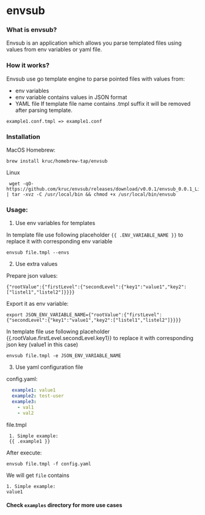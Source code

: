 # envsub

### What is envsub?
Envsub is an application which allows you parse templated files using values from env variables or yaml file.

### How it works?
Envsub use go template engine to parse pointed files with values from:
- env variables
- env variable contains values in JSON format
- YAML file
If template file name contains .tmpl suffix it will be removed after parsing template.

```
example1.conf.tmpl => example1.conf
```

### Installation

MacOS Homebrew:
```
brew install kruc/homebrew-tap/envsub
```

Linux
```
 wget -qO- https://github.com/kruc/envsub/releases/download/v0.0.1/envsub_0.0.1_Linux_x86_64.tar.gz | tar -xvz -C /usr/local/bin && chmod +x /usr/local/bin/envsub
```

### Usage:

1. Use env variables for templates

  In template file use following placeholder `{{ .ENV_VARIABLE_NAME }}`
  to replace it with corresponding env variable

    envsub file.tmpl --envs

2. Use extra values

  Prepare json values:

    {"rootValue":{"firstLevel":{"secondLevel":{"key1":"value1","key2":["listel1","listel2"]}}}}

  Export it as env variable:

    export JSON_ENV_VARIABLE_NAME={"rootValue":{"firstLevel":{"secondLevel":{"key1":"value1","key2":["listel1","listel2"]}}}}

  In template file use following placeholder {{.rootValue.firstLevel.secondLevel.key1}}
  to replace it with corresponding json key (value1 in this case)

    envsub file.tmpl -e JSON_ENV_VARIABLE_NAME

3. Use yaml configuration file

  config.yaml:
  ```yaml
    example1: value1
    example2: test-user
    example3:
      - val1
      - val2
  ```

  file.tmpl

     1. Simple example:
     {{ .example1 }}

  After execute:

    envsub file.tmpl -f config.yaml

  We will get `file` contains

    1. Simple example:
    value1

#### Check `examples` directory for more use cases
